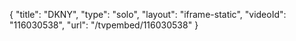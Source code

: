 {
    "title": "DKNY",
    "type": "solo",
    "layout": "iframe-static",
    "videoId": "116030538",
    "url": "\/tvpembed\/116030538"
}